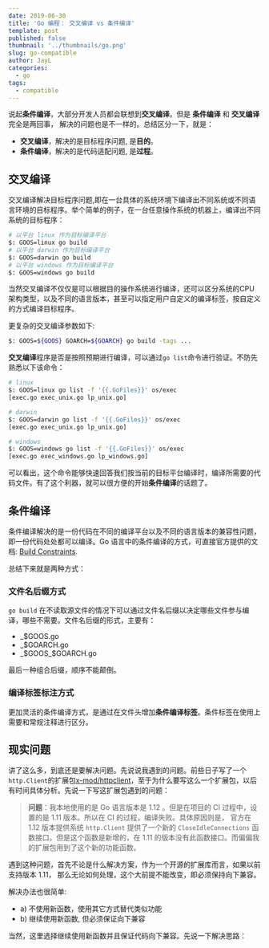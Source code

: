 ```yaml
---
date: 2019-06-30
title: 'Go 编程： 交叉编译 vs 条件编译'
template: post
published: false
thumbnail: '../thumbnails/go.png'
slug: go-compatible
author: JayL
categories:
  - go
tags:
  - compatible
---
```


说起**条件编译**，大部分开发人员都会联想到**交叉编译**。但是 **条件编译** 和 **交叉编译** 完全是两回事， 解决的问题也是不一样的。总结区分一下，就是：

- **交叉编译**，解决的是目标程序问题, 是**目的**。
- **条件编译**，解决的是代码适配问题, 是**过程**。

## 交叉编译

交叉编译解决目标程序问题,即在一台具体的系统环境下编译出不同系统或不同语言环境的目标程序。举个简单的例子，在一台任意操作系统的机器上，编译出不同系统的目标程序：

````bash
# 以平台 linux 作为目标编译平台
$: GOOS=linux go build 
# 以平台 darwin 作为目标编译平台
$: GOOS=darwin go build 
# 以平台 windows 作为目标编译平台
$: GOOS=windows go build 
````

当然交叉编译不仅仅是可以根据目的操作系统进行编译，还可以区分系统的CPU架构类型，以及不同的语言版本，甚至可以指定用户自定义的编译标签，按自定义的方式编译目标程序。

更复杂的交叉编译参数如下:

````bash
$: GOOS=${GOOS} GOARCH=${GOARCH} go build -tags ...
````

**交叉编译**程序是否是按照预期进行编译，可以通过`go list`命令进行验证。不防先熟悉以下该命令：

````bash
# linux 
$: GOOS=linux go list -f '{{.GoFiles}}' os/exec
[exec.go exec_unix.go lp_unix.go]

# darwin
$: GOOS=darwin go list -f '{{.GoFiles}}' os/exec
[exec.go exec_unix.go lp_unix.go]

# windows
$: GOOS=windows go list -f '{{.GoFiles}}' os/exec
[exec.go exec_windows.go lp_windows.go]
````

可以看出，这个命令能够快速回答我们按当前的目标平台编译时，编译所需要的代码文件。有了这个利器，就可以很方便的开始**条件编译**的话题了。

## 条件编译

条件编译解决的是一份代码在不同的编译平台以及不同的语言版本的兼容性问题，即一份代码处处都可以编译。Go 语言中的条件编译的方式，可直接官方提供的文档: [Build Constraints](https://golang.org/pkg/go/build/#hdr-Build_Constraints).

总结下来就是两种方式：

### 文件名后缀方式

`go build` 在不读取源文件的情况下可以通过文件名后缀以决定哪些文件参与编译，哪些不需要。文件名后缀的形式，主要有：

- _$GOOS.go
- _$GOARCH.go
- _$GOOS_$GOARCH.go 

最后一种组合后缀，顺序不能颠倒。

### 编译标签标注方式

更加灵活的条件编译方式，是通过在文件头增加**条件编译标签**。条件标签在使用上需要和常规注释进行区分。


## 现实问题

讲了这么多，到底还是要解决问题。先说说我遇到的问题。前些日子写了一个`http.Client`的扩展包[x-mod/httpclient](https://github.com/x-mod/httpclient)，至于为什么要写这么一个扩展包，以后有时间具体分析。先说一下写这扩展包遇到的问题：

> **问题**：我本地使用的是 Go 语言版本是 1.12 。但是在项目的 CI 过程中，设置的是 1.11 版本。所以在 CI 的过程，编译失败。具体原因则是， 官方在 1.12 版本提供系统 `http.Client` 提供了一个新的 `CloseIdleConnections` 函数接口。但是这个函数是新增的，在 1.11 的版本没有此函数接口。而偏偏我的扩展包用到了这个新的功能函数。

遇到这种问题，首先不论是什么解决方案，作为一个开源的扩展库而言，如果以前支持版本 1.11， 那么无论如何处理，这个大前提不能改变，即必须保持向下兼容。

解决办法也很简单:

- a) 不使用新函数，使用其它方式替代类似功能
- b) 继续使用新函数, 但必须保证向下兼容

当然，这里选择继续使用新函数并且保证代码向下兼容。先说一下解决思路：

> 

